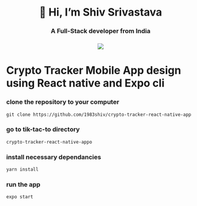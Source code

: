 <h1 align="center">👋 Hi, I’m Shiv Srivastava</h1>

<h3 align="center">A Full-Stack developer from India</h3>
<h3 align="center"><a href="https://twitter.com/const_shiv" ><img src="https://img.shields.io/twitter/follow/const_shiv.svg?style=social" /> </a></h3>

# Crypto Tracker Mobile App design using React native and Expo cli

### clone the repository to your computer
`git clone https://github.com/1983shiv/crypto-tracker-react-native-app`

### go to tik-tac-to directory
`crypto-tracker-react-native-appo`

### install necessary dependancies
`yarn install`

### run the app
`expo start`
